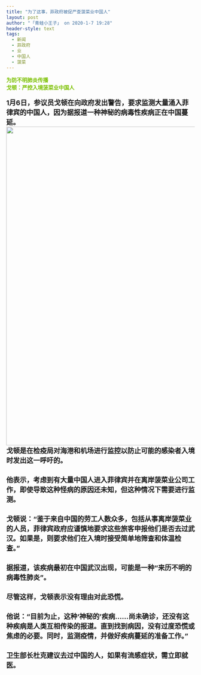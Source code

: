 ```yaml
---
title: "为了这事，菲政府被促严查菠菜业中国人"
layout: post
author: "「青蛙小王子」 on 2020-1-7 19:28"
header-style: text
tags:
  - 新闻
  - 菲政府
  - 业
  - 中国人
  - 菠菜
---
```


<head></head>
<body>
 <strong><font color="#7bc0"><strong>为防不明肺炎传播</strong></font><br> <font color="#7bc0"><strong>戈顿：</strong><strong>严控入境菠菜业中国人</strong></font><br> <br> <font style="font-size:18px">1月6日，参议员戈顿在向政府发出警告，要求监测大量涌入菲律宾的中国人，因为据报道一种神秘的病毒性疾病正在中国蔓延。</font><br> 
  <div align="center"> 
   <ignore_js_op> 
    <img aid="1325389" src="https://bbs.boniu123.cc/data/attachment/forum/202001/07/101454llkja505jaa5k7jj.png" zoomfile="data/attachment/forum/202001/07/101454llkja505jaa5k7jj.png" file="data/attachment/forum/202001/07/101454llkja505jaa5k7jj.png" width="850" inpost="1"> 
    <div class="tip tip_4 aimg_tip" id="aimg_1325389_menu" style="position: absolute; display: none" disautofocus="true"> 
     <div class="xs0"> 
      <p><strong>00.png</strong> <em class="xg1">(816.59 KB, 下载次数: 0)</em></p> 
      <p> <a href="forum.php?mod=attachment&amp;aid=MTMyNTM4OXwyODViZGNlNXwxNTc4NDk2NzEyfDB8NTQ3NTkx&amp;nothumb=yes" target="_blank">下载附件</a> &nbsp;<a href="javascript:;" onclick="showWindow(this.id, this.getAttribute('url'), 'get', 0);" id="savephoto_1325389" url="home.php?mod=spacecp&amp;ac=album&amp;op=saveforumphoto&amp;aid=1325389&amp;handlekey=savephoto_1325389">保存到相册</a> </p> 
      <p class="xg1 y"><span title="2020-1-7 10:14">昨天&nbsp;10:14</span> 上传</p> 
     </div> 
     <div class="tip_horn"></div> 
    </div> 
   </ignore_js_op> 
  </div><font style="font-size:18px">戈顿是在检疫局对海港和机场进行监控以防止可能的感染者入境时发出这一呼吁的。</font><br> <font style="font-size:18px">　　</font><br> <font style="font-size:18px">他表示，考虑到有大量中国人进入菲律宾并在离岸菠菜业公司工作，即使导致这种怪病的原因还未知，但这种情况下需要进行监测。</font><br> <font style="font-size:18px">　　</font><br> <font style="font-size:18px">戈顿说：“鉴于来自中国的劳工人数众多，包括从事离岸菠菜业的人员，菲律宾政府应谨慎地要求这些旅客申报他们是否去过武汉。如果是，则要求他们在入境时接受简单地筛查和体温检查。”</font><br> <font style="font-size:18px">　　</font><br> <font style="font-size:18px">据报道，该疾病最初在中国武汉出现，可能是一种“来历不明的病毒性肺炎”。</font><br> <font style="font-size:18px">　　</font><br> <font style="font-size:18px">尽管这样，戈顿表示没有理由对此恐慌。</font><br> <font style="font-size:18px">　　</font><br> <font style="font-size:18px">他说：“目前为止，这种‘神秘的’疾病……尚未确诊，还没有这种疾病是人类互相传染的报道。直到找到病因，没有过度恐慌或焦虑的必要。同时，监测疫情，并做好疾病蔓延的准备工作。”</font><br> <font style="font-size:18px">　　</font><br> <font style="font-size:18px">卫生部长杜克建议去过中国的人，如果有流感症状，需立即就医。</font><br> </strong>
 <br>
</body>


